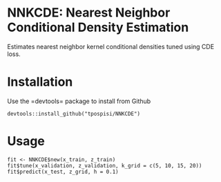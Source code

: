 NNKCDE: Nearest Neighbor Conditional Density Estimation
===

Estimates nearest neighbor kernel conditional densities tuned using
CDE loss.

Installation
===
Use the =devtools= package to install from Github

```{r}
devtools::install_github("tpospisi/NNKCDE")
```

Usage
===

```{r}
fit <- NNKCDE$new(x_train, z_train)
fit$tune(x_validation, z_validation, k_grid = c(5, 10, 15, 20))
fit$predict(x_test, z_grid, h = 0.1)
```
